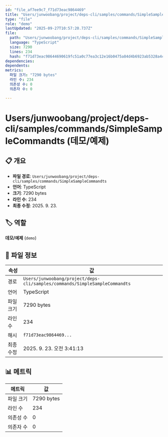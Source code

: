 ```yaml
---
id: "file_af7ee9c7_f71d73eac9864469"
title: "Users/junwoobang/project/deps-cli/samples/commands/SimpleSampleCommandts (데모/예제)"
type: "file"
role: "demo"
lastUpdated: "2025-09-27T10:57:20.737Z"
file:
  path: "Users/junwoobang/project/deps-cli/samples/commands/SimpleSampleCommandts"
  language: "TypeScript"
  size: 7290
  lines: 234
  hash: "f71d73eac98644690619fc51a0c77ea3c12e16b0475a84d4b6923ab5328a4c77"
dependencies:
dependents:
metrics:
  파일 크기: "7290 bytes"
  라인 수: 234
  의존성 수: 0
  의존자 수: 0

---
```


# Users/junwoobang/project/deps-cli/samples/commands/SimpleSampleCommandts (데모/예제)

## 📋 개요

- **파일 경로**: `Users/junwoobang/project/deps-cli/samples/commands/SimpleSampleCommandts`
- **언어**: TypeScript
- **크기**: 7290 bytes
- **라인 수**: 234
- **최종 수정**: 2025. 9. 23.

## 🏷️ 역할

**데모/예제** (`demo`)

## 📄 파일 정보

| 속성 | 값 |
|------|----|
| 경로 | `Users/junwoobang/project/deps-cli/samples/commands/SimpleSampleCommandts` |
| 언어 | TypeScript |
| 파일 크기 | 7290 bytes |
| 라인 수 | 234 |
| 해시 | `f71d73eac9864469...` |
| 최종 수정 | 2025. 9. 23. 오전 3:41:13 |

## 📊 메트릭

| 메트릭 | 값 |
|--------|----|
| 파일 크기 | 7290 bytes |
| 라인 수 | 234 |
| 의존성 수 | 0 |
| 의존자 수 | 0 |

